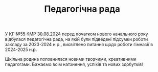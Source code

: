 ﻿---
title: Педагогічна рада
---

У КГ №55 КМР 30.08.2024 перед початком нового начального року відбулася педагогічна рада, на якій були підведені підсумки роботи закладу за 2023-2024 н.р., висвітлено питання щодо роботи гімназії в 2024-2025 н.р.

Шкільна родина поповнилася новими творчими, креативними педагогами. Бажаємо всім натхнення, успіхів та нових здобутків!

<slideshow />
